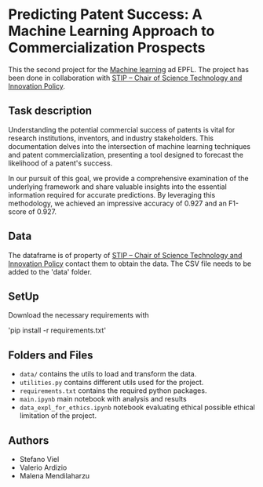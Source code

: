 #  Predicting Patent Success: A Machine Learning Approach to Commercialization Prospects

This the second project for the [Machine learning](https://www.epfl.ch/labs/mlo/machine-learning-cs-433/) ad EPFL. The project has been done in collaboration with [STIP – Chair of Science Technology and Innovation Policy](https://www.epfl.ch/labs/stip/). 

##  Task description
Understanding the potential commercial success of patents is vital for research institutions, inventors, and industry stakeholders. This documentation delves into the intersection of machine learning techniques and patent commercialization, presenting a tool designed to forecast the likelihood of a patent's success.

In our pursuit of this goal, we provide a comprehensive examination of the underlying framework and share valuable insights into the essential information required for accurate predictions. By leveraging this methodology, we achieved an impressive accuracy of 0.927 and an F1-score of 0.927.

## Data

The dataframe is of property of [STIP – Chair of Science Technology and Innovation Policy](https://www.epfl.ch/labs/stip/) contact them to obtain the data. The CSV file needs to be added to the 'data' folder. 

## SetUp

Download the necessary requirements with

'pip install -r requirements.txt'

## Folders and Files

- `data/` contains the utils to load and transform the data.
- `utilities.py` contains different utils used for the project.
- `requirements.txt` contains the required python packages.
- `main.ipynb` main notebook with analysis and results
- `data_expl_for_ethics.ipynb` notebook evaluating ethical possible ethical limitation of the project. 

## Authors

- Stefano Viel
- Valerio Ardizio
- Malena Mendilaharzu


